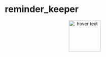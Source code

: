 # reminder_keeper
<p align="center">
  <img src="(https://github.com/surreal/reminder_keeper/blob/master/images/1.png" width="100" title="hover text">
</p>
